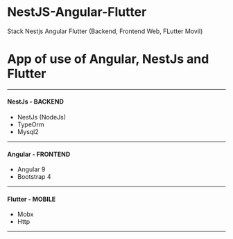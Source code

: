 # NestJS-Angular-Flutter
Stack Nestjs Angular Flutter (Backend, Frontend Web, FLutter Movil)

# App of use of Angular, NestJs and Flutter 
---
#### NestJs - BACKEND
- NestJs (NodeJs)
- TypeOrm
- Mysql2
---
#### Angular - FRONTEND
- Angular 9
- Bootstrap 4
---
#### Flutter - MOBILE
- Mobx
- Http
---
